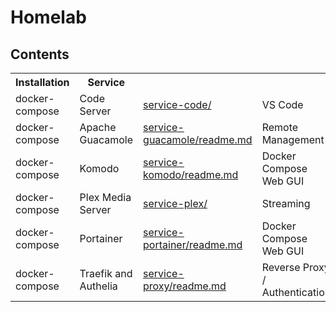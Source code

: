 # Homelab

## Contents

<table>
  <tr>
    <th>Installation</th>
    <th>Service</th>
    <th></th>
	<th></th>
  </tr>
  <tr>
    <td>docker-compose</td>
    <td>Code Server</td>
    <td><a href="docker-compose/service-code/">service-code/</a></td>
	<td>VS Code</td>
  </tr>
  <tr>
    <td>docker-compose</td>
    <td>Apache Guacamole</td>
    <td><a href="docker-compose/service-guacamole/readme.md">service-guacamole/readme.md</a></td>
	<td>Remote Management</td>
  </tr>
  <tr>
    <td>docker-compose</td>
    <td>Komodo</td>
    <td><a href="docker-compose/service-komodo/readme.md">service-komodo/readme.md</a></td>
	<td>Docker Compose Web GUI</td>
  </tr>
  <tr>
    <td>docker-compose</td>
    <td>Plex Media Server</td>
    <td><a href="docker-compose/service-plex/">service-plex/</a></td>
	<td>Streaming</td>
  </tr>
  <tr>
    <td>docker-compose</td>
    <td>Portainer</td>
    <td><a href="docker-compose/service-portainer/readme.md">service-portainer/readme.md</a></td>
	<td>Docker Compose Web GUI</td>
  </tr>
  <tr>
    <td>docker-compose</td>
    <td>Traefik and Authelia</td>
    <td><a href="docker-compose/service-proxy/readme.md">service-proxy/readme.md</a></td>
	<td>Reverse Proxy / Authentication</td>
  </tr>
</table>
